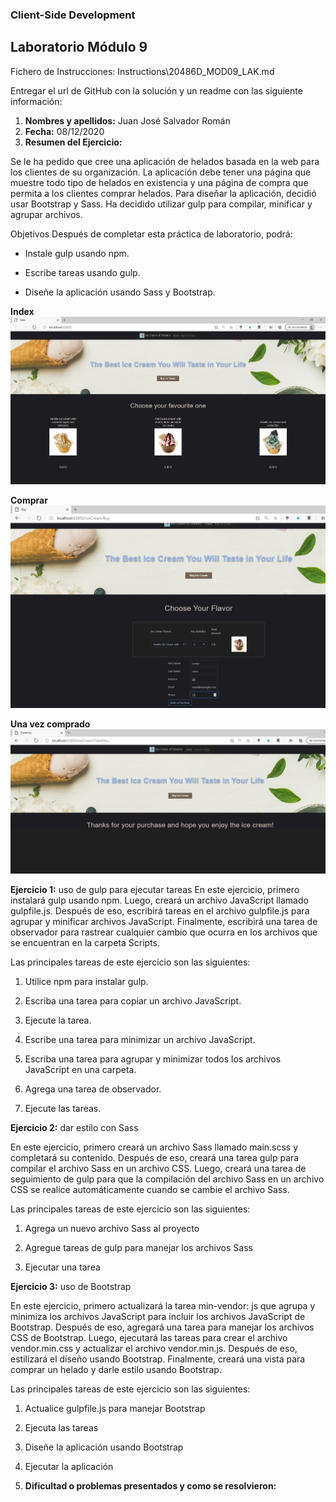 ### Client-Side Development



## Laboratorio Módulo 9

Fichero de Instrucciones: Instructions\20486D_MOD09_LAK.md

Entregar el url de GitHub con la solución y un readme con las siguiente información:

1. **Nombres y apellidos:** Juan José Salvador Román
2. **Fecha:** 08/12/2020
3. **Resumen del Ejercicio:** 

Se le ha pedido que cree una aplicación de helados basada en la web para los clientes de su organización. La aplicación debe tener una página que muestre todo tipo de helados en existencia y una página de compra que permita a los clientes comprar helados. Para diseñar la aplicación, decidió usar Bootstrap y Sass. Ha decidido utilizar gulp para compilar, minificar y agrupar archivos.

Objetivos
Después de completar esta práctica de laboratorio, podrá:

- Instale gulp usando npm.

- Escribe tareas usando gulp.

- Diseñe la aplicación usando Sass y Bootstrap.

**Index**
![buy](Index.PNG)

**Comprar**
![buy](buy.PNG)

**Una vez comprado**
![buy](final.PNG)



**Ejercicio 1:** uso de gulp para ejecutar tareas
En este ejercicio, primero instalará gulp usando npm. Luego, creará un archivo JavaScript llamado gulpfile.js. Después de eso, escribirá tareas en el archivo gulpfile.js para agrupar y minificar archivos JavaScript. Finalmente, escribirá una tarea de observador para rastrear cualquier cambio que ocurra en los archivos que se encuentran en la carpeta Scripts.

Las principales tareas de este ejercicio son las siguientes:

1. Utilice npm para instalar gulp.

2. Escriba una tarea para copiar un archivo JavaScript.

3. Ejecute la tarea.

4. Escribe una tarea para minimizar un archivo JavaScript.

5. Escriba una tarea para agrupar y minimizar todos los archivos JavaScript en una carpeta.

6. Agrega una tarea de observador.

7. Ejecute las tareas.


**Ejercicio 2:** dar estilo con Sass

En este ejercicio, primero creará un archivo Sass llamado main.scss y completará su contenido. Después de eso, creará una tarea gulp para compilar el archivo Sass en un archivo CSS. Luego, creará una tarea de seguimiento de gulp para que la compilación del archivo Sass en un archivo CSS se realice automáticamente cuando se cambie el archivo Sass.

Las principales tareas de este ejercicio son las siguientes:

1. Agrega un nuevo archivo Sass al proyecto

2. Agregue tareas de gulp para manejar los archivos Sass

3. Ejecutar una tarea


**Ejercicio 3:** uso de Bootstrap

En este ejercicio, primero actualizará la tarea min-vendor: js que agrupa y minimiza los archivos JavaScript para incluir los archivos JavaScript de Bootstrap. Después de eso, agregará una tarea para manejar los archivos CSS de Bootstrap. Luego, ejecutará las tareas para crear el archivo vendor.min.css y actualizar el archivo vendor.min.js. Después de eso, estilizará el diseño usando Bootstrap. Finalmente, creará una vista para comprar un helado y darle estilo usando Bootstrap.

Las principales tareas de este ejercicio son las siguientes:

1. Actualice gulpfile.js para manejar Bootstrap

2. Ejecuta las tareas

3. Diseñe la aplicación usando Bootstrap

4. Ejecutar la aplicación


4. **Dificultad o problemas presentados y como se resolvieron:**

